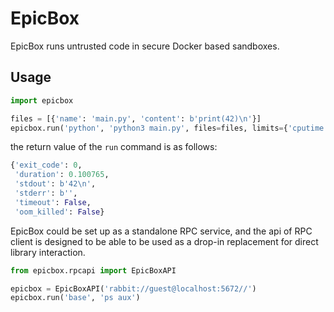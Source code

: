 # EpicBox
EpicBox runs untrusted code in secure Docker based sandboxes.

## Usage

```python
import epicbox

files = [{'name': 'main.py', 'content': b'print(42)\n'}]
epicbox.run('python', 'python3 main.py', files=files, limits={'cputime': 1})
```
the return value of the `run` command is as follows:
```python
{'exit_code': 0,
 'duration': 0.100765,
 'stdout': b'42\n',
 'stderr': b'',
 'timeout': False,
 'oom_killed': False}
```

EpicBox could be set up as a standalone RPC service, and the api of RPC client is designed to be able to be used as a drop-in replacement for direct library interaction.

```python
from epicbox.rpcapi import EpicBoxAPI

epicbox = EpicBoxAPI('rabbit://guest@localhost:5672//')
epicbox.run('base', 'ps aux')
```
